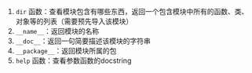 1. `dir` 函数：查看模块包含有哪些东西，返回一个包含模块中所有的函数、类、对象等的列表（需要预先导入该模块）
2. `__name__`：返回模块的名称
3. `__doc__`：返回一句简要描述该模块的字符串
4. `__package__`：返回模块所属的包
5. `help` 函数：查看参数函数的docstring